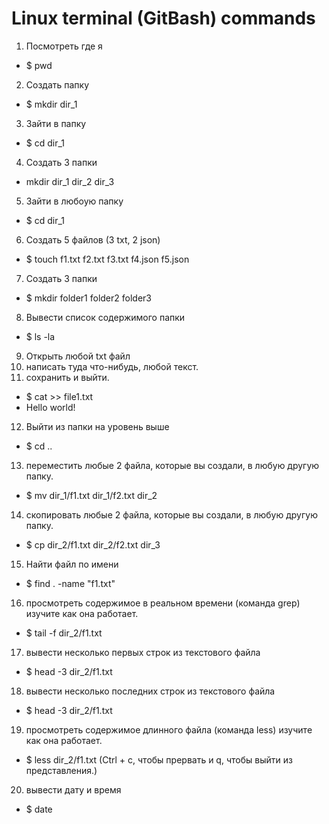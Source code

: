 # Linux terminal (GitBash) commands

1) Посмотреть где я

 - $ pwd

2) Создать папку

 - $ mkdir dir_1

3) Зайти в папку

 - $ cd dir_1

4) Создать 3 папки

 - mkdir dir_1 dir_2 dir_3

5) Зайти в любоую папку

 - $ cd dir_1

6) Создать 5 файлов (3 txt, 2 json)

 - $ touch f1.txt f2.txt f3.txt f4.json f5.json

7) Создать 3 папки

 - $ mkdir folder1 folder2 folder3

8. Вывести список содержимого папки

 - $ ls -la

9) Открыть любой txt файл
10) написать туда что-нибудь, любой текст.
11) сохранить и выйти.

 - $ cat >> file1.txt
 - Hello world!

12) Выйти из папки на уровень выше

 - $ cd ..

13) переместить любые 2 файла, которые вы создали, в любую другую папку.

 - $ mv dir_1/f1.txt dir_1/f2.txt dir_2

14) скопировать любые 2 файла, которые вы создали, в любую другую папку.

 - $ cp dir_2/f1.txt dir_2/f2.txt dir_3

15) Найти файл по имени

 - $ find . -name "f1.txt"

16) просмотреть содержимое в реальном времени (команда grep) изучите как она работает.

 - $ tail -f dir_2/f1.txt

17) вывести несколько первых строк из текстового файла

 - $ head -3 dir_2/f1.txt

18) вывести несколько последних строк из текстового файла

 - $ head -3 dir_2/f1.txt
 
19) просмотреть содержимое длинного файла (команда less) изучите как она работает.

 - $ less dir_2/f1.txt (Ctrl + c, чтобы прервать и q, чтобы выйти из представления.)
 
20) вывести дату и время

 - $ date

